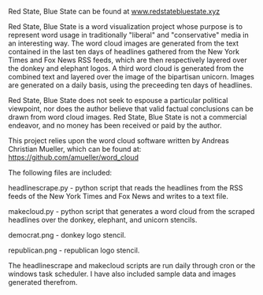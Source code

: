 Red State, Blue State can be found at www.redstatebluestate.xyz

Red State, Blue State is a word visualization project whose purpose is to represent word usage in traditionally "liberal" and "conservative" media in an interesting way.  The word cloud images are generated from  the text contained in the last ten days of headlines gathered from the New York Times and Fox News RSS feeds, which are then respectively layered over the donkey and elephant logos.  A third word cloud is generated from the combined text and layered over the image of the bipartisan unicorn.  Images are generated on a daily basis, using the preceeding ten days of headlines.

Red State, Blue State does not seek to espouse a particular political  viewpoint, nor does the author believe that valid factual conclusions can be drawn from word cloud images.  Red State, Blue State is not a commercial endeavor, and no money has been received or paid by the  author.  

This project relies upon the word cloud software written by Andreas Christian Mueller, which can be found at: 
https://github.com/amueller/word_cloud

The following files are included:

  headlinescrape.py - python script that reads the headlines from the RSS feeds of the New York Times and Fox News and writes to a text file.  

  makecloud.py - python script that generates a word cloud from the scraped headlines over the donkey, elephant, and unicorn stencils.  
  
  democrat.png - donkey logo stencil.
  
  republican.png - republican logo stencil.  

The headlinescrape and makecloud scripts are run daily through cron or the windows task scheduler.  I have also included sample data and images generated therefrom.  
  
  
  



